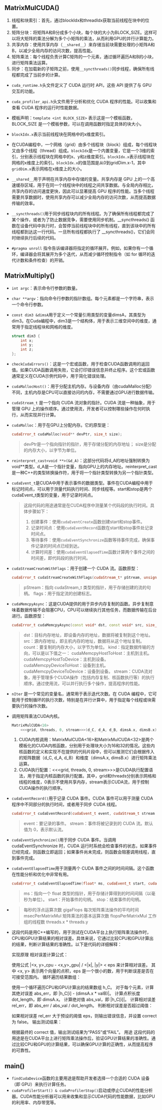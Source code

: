 ## MatrixMulCUDA() ##
1. 线程和块索引：首先，通过blockIdx和threadIdx获取当前线程在块中的位置。
2. 矩阵分块：将矩阵A和B分成多个小块，每个块的大小为BLOCK_SIZE。这样可以将大矩阵的乘法分解为多个小矩阵的乘法，从而利用GPU的并行计算能力。
3. 共享内存：使用共享内存（`__shared__`）来存储当前块需要处理的小矩阵A和B，以减少全局内存的访问次数，提高性能。
4. 矩阵乘法：每个线程负责计算C矩阵的一个元素，通过循环遍历A和B的小块，进行矩阵乘法运算。
5. 同步：在加载新的子矩阵之前，使用`__syncthreads()`同步线程，确保所有线程都完成了当前步的计算。
   
- `cuda_runtime.h`头文件定义了 CUDA 运行时 API，这些 API 提供了与 GPU 交互的功能。

- `cuda_profiler_api.h`头文件用于分析和优化 CUDA 程序的性能。可以收集和查看 CUDA 程序的运行时性能数据。

- 模板声明：`template <int BLOCK_SIZE>` 表示这是一个模板函数，BLOCK_SIZE 是一个模板参数，可以在调用函数时指定具体的块大小。

- `blockIdx.x`表示当前线程块在网格中的x维度索引。

- 在CUDA编程中，一个网格（grid）由多个线程块（block）组成，每个线程块又由多个线程（thread）组成。`blockIdx`是一个内置变量，它是一个3维的索引，分别表示线程块在网格中的x、y和z维度索引。`blockIdx.x`表示线程块在网格的x维度上的索引。`blockIdx.x`的值范围是从0到gridDim.x-1，其中`gridDim.x`表示网格在x维度上的大小。

- `__shared__`用于声明在共享内存中存储的变量。共享内存是 GPU 上的一个高速缓存区域，用于在同一个线程块中的线程之间共享数据。与全局内存相比，共享内存的访问速度更快，因此可以显著提高 GPU 程序的性能。当多个线程需要共享数据时，使用共享内存可以减少全局内存的访问次数，从而提高数据传输的效率。

- `__syncthreads()`用于同步线程块内的所有线程。为了确保所有线程都完成了某个操作，或者为了防止数据竞争，需要使用同步机制。__syncthreads() 函数在设备代码中执行时，会暂停当前线程块中的所有线程，直到该块中的所有线程都到达这一行代码。一旦所有线程都执行了 __syncthreads()，它们会同时继续执行后续的代码。

- `#pragma unroll` 指令告诉编译器将指定的循环展开。例如，如果你有一个循环，编译器会将其展开为多个迭代，从而减少循环控制指令（如 for 循环的迭代计数和条件检查）的开销。

## MatrixMultiply() ##
- `int argc`：表示命令行参数的数量。
- `char **argv`：指向命令行参数的指针数组。每个元素都是一个字符串，表示一个命令行参数。
- `const dim3 &dimsA`用于定义一个常量引用类型的变量dimsA，其类型为dim3。在Cuda编程中，dim3是一个结构体，用于表示三维空间中的维度，通常用于指定线程块和网格的维度。
    ```cpp
    struct dim3 {
        int x;
        int y;
        int z;
    };
    ```

- `checkCudaErrors()`：这是一个宏或函数，用于检查CUDA函数调用的返回值。如果CUDA函数调用失败，它会打印错误信息并终止程序。这个宏或函数通常定义在CUDA示例代码中，用于简化错误处理。
- `cudaMallocHost()`：用于分配主机内存。与设备内存（由cudaMalloc分配）不同，主机内存是CPU可以直接访问的内存，不需要通过GPU进行数据传输。
- `cudaStream_t` 是一个指向 CUDA 流对象的指针。CUDA 流是一种抽象，用于管理 GPU 上的操作顺序。通过使用流，开发者可以控制哪些操作在何时执行，从而实现并行计算。
- `cudaMalloc`：用于在GPU上分配内存。它的原型是：
  ```cpp
  cudaError_t cudaMalloc(void** devPtr, size_t size);
  ```
  >devPtr是一个指向指针的指针，用于存储分配的内存地址；
  >size是分配的内存大小，以字节为单位。
- `reinterpret_cast<void **>(&d_A)`：这部分代码将d_A的地址强制转换为void**类型。d_A是一个指针变量，指向GPU上的内存地址。reinterpret_cast是一种C++的类型转换操作符，用于将一个指针类型转换为另一个指针类型。
- `cudaEvent_t`是CUDA中用于表示事件的数据类型。事件在CUDA编程中用于标记时间点，可以用于测量代码执行时间、同步线程等。start和stop是两个cudaEvent_t类型的变量，用于记录时间点。

    >这段代码的用途通常是在CUDA程序中测量某个代码段的执行时间。具体步骤如下：
    >
    >1. 创建事件：使用`cudaEventCreate`函数创建start和stop事件。
    >2. 记录时间点：使用`cudaEventRecord`函数在start和stop事件处记录时间点。
    >3. 等待事件：使用`cudaEventSynchronize`函数等待事件完成，确保事件记录的时间点已经到达。
    >4. 计算时间差：使用`cudaEventElapsedTime`函数计算两个事件之间的时间差，即代码段的执行时间。

- `cudaStreamCreateWithFlags`：用于创建一个 CUDA 流。函数原型：
    ```cpp
    cudaError_t cudaStreamCreateWithFlags(cudaStream_t* pStream, unsigned int flags);
    ```
    >pStream：指向 cudaStream_t 类型的指针，用于存储创建的流的句柄。
    >flags：用于指定流的创建标志。
- `cudaMemcpyAsync`：这是CUDA提供的用于异步内存复制的函数。异步复制意味着数据传输不会阻塞CPU，CPU可以继续执行其他任务，而数据传输在后台进行。函数原型：
    ```cpp
    cudaError_t cudaMemcpyAsync(const void* dst, const void* src, size_t count, cudaMemcpyKind kind, cudaStream_t stream);
    ```
    >dst：目标内存地址，即设备内存的地址，数据将被复制到这个地址。
    >src：源内存地址，即主机内存的地址，数据将从这个地址复制。
    >count：要复制的内存大小，以字节为单位。
    >kind：指定数据传输的方向，可以是以下值之一：
    >   cudaMemcpyHostToHost：主机到主机。
    >   cudaMemcpyHostToDevice：主机到设备。
    >   cudaMemcpyDeviceToHost：设备到主机。
    >   cudaMemcpyDeviceToDevice：设备到设备。
    >stream：CUDA流对象，用于管理多个CUDA操作（包括内存复制、核函数执行等）的执行顺序。通过使用流，可以并行执行多个操作，提高程序的性能。
- `nIter` 是一个常见的变量名，通常用于表示迭代次数。在 CUDA 编程中，它可能用于控制循环的执行次数，特别是在并行计算中，用于指定每个线程或块需要执行的操作次数。
-   调用矩阵乘法CUDA内核。
    ```cpp
    MatrixMulCUDA<16>
        <<<grid, threads, 0, stream>>>(d_C, d_A, d_B, dimsA.x, dimsB.x);
    ```

    1. CUDA内核调用：MatrixMulCUDA<16>和MatrixMulCUDA<32>是两个模板化的CUDA内核函数，分别用于处理块大小为16和32的情况。这些内核函数的定义和实现不在提供的代码片段中，但可以推测它们会根据传入的矩阵数据（d_C, d_A, d_B）和维度（dimsA.x, dimsB.x）进行矩阵乘法运算。
    2. CUDA执行配置：<<<grid, threads, 0, stream>>>是CUDA执行配置语法，用于指定内核函数的执行配置。其中，grid和threads分别表示网格和线程的维度，0表示不使用共享内存，stream表示CUDA流，用于控制CUDA操作的执行顺序。

- `cudaEventRecord()`用于记录 CUDA 事件。CUDA 事件可以用于测量 CUDA 程序中不同部分的执行时间，或者用于同步 CUDA 线程。
    ```cpp
    cudaError_t cudaEventRecord(cudaEvent_t event, cudaStream_t stream = 0);
    ```
    >event：要记录的事件。
    >stream：事件将被记录到的 CUDA 流。默认值为 0，表示默认流。
- `cudaEventSynchronize()`用于同步 CUDA 事件。当调用 cudaEventSynchronize 时，CUDA 运行时系统会检查事件的状态，如果事件已经完成，则函数立即返回；如果事件尚未完成，则函数会阻塞调用线程，直到事件完成。
- `cudaEventElapsedTime`用于测量两个 CUDA 事件之间的时间间隔。这个函数在性能分析和优化中非常有用。
    ```cpp
    cudaError_t cudaEventElapsedTime(float* ms, cudaEvent_t start, cudaEvent_t stop);
    ```
    >ms：指向一个 float 类型的指针，用于存储计算得到的时间间隔（以毫秒为单位）。
    >start：开始事件的句柄。
    >stop：结束事件的句柄。

- 
    >每秒的浮点运算次数 gigaFlops
    >每次矩阵乘法操作的平均时间 msecPerMatrixMul
    >矩阵乘法的基本运算次数 flopsPerMatrixMul
    >工作组的线程数 threads.x * threads.y

-   这段代码是用C++编写的，用于测试在CUDA平台上执行矩阵乘法操作时，CPU和GPU计算结果的相对误差。具体来说，它通过比较CPU和GPU计算出的结果，判断计算结果的准确性。以下是代码的详细解释：

    实现原理
    相对误差计算公式：

    使用公式 |<x, y>_cpu - <x,y>_gpu| / <|x|, |y|> < eps 来计算相对误差。
    其中 <x, y> 表示两个向量的点积，eps 是一个很小的数，用于判断误差是否在可接受范围内。
    循环遍历结果数组：

    使用一个循环遍历CPU和GPU计算出的结果数组 h_C。
    对于每个元素，计算其绝对误差 abs_err，即 |h_C[i] - (dimsA.x * valB)|。
    计算点积长度 dot_length，即 dimsA.x。
    计算绝对值 abs_val，即 |h_C[i]|。
    计算相对误差 rel_err，即 abs_err / abs_val / dot_length。
    判断相对误差是否超过阈值：

    如果相对误差 rel_err 大于预设的阈值 eps，则输出错误信息，并设置 correct 为 false。
    输出测试结果：

    根据最终的 correct 值，输出测试结果为“PASS”或“FAIL”。
    用途
    这段代码的用途是在CUDA平台上进行矩阵乘法操作后，验证GPU计算结果的准确性。通过比较CPU和GPU的计算结果，可以确保GPU计算的正确性，从而提高程序的可靠性。

## main() ##
- `findCudaDevice`函数的主要用途是帮助开发者选择一个合适的 CUDA 设备（即 GPU）来执行计算任务。
- `cudaProfilerStart() & cudaProfilerStop()`启动或停止CUDA的性能分析器。CUDA性能分析器可以用来收集和显示CUDA代码的性能数据，比如GPU的利用率、内存带宽等。
